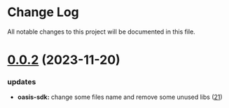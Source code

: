 
# Change Log

All notable changes to this project will be documented in this file.

# [0.0.2](https://github.com/xiaohuasheng0x1/blockchains) (2023-11-20)

### updates

- **oasis-sdk:** change some files name and remove some unused libs ([21](https://github.com/xiaohuasheng0x1/blockchains/pull/21))
